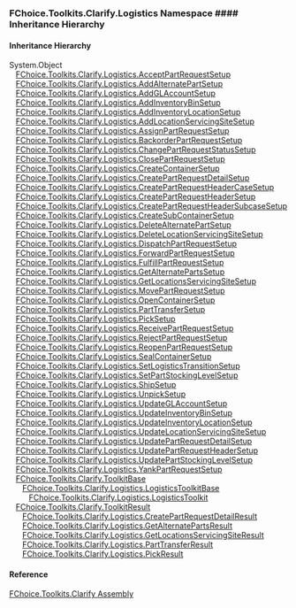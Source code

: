 ﻿### FChoice.Toolkits.Clarify.Logistics Namespace #### Inheritance Hierarchy

#### Inheritance Hierarchy

System.Object  
   [FChoice.Toolkits.Clarify.Logistics.AcceptPartRequestSetup](FChoice.Toolkits.Clarify~FChoice.Toolkits.Clarify.Logistics.AcceptPartRequestSetup.md)  
   [FChoice.Toolkits.Clarify.Logistics.AddAlternatePartSetup](FChoice.Toolkits.Clarify~FChoice.Toolkits.Clarify.Logistics.AddAlternatePartSetup.md)  
   [FChoice.Toolkits.Clarify.Logistics.AddGLAccountSetup](FChoice.Toolkits.Clarify~FChoice.Toolkits.Clarify.Logistics.AddGLAccountSetup.md)  
   [FChoice.Toolkits.Clarify.Logistics.AddInventoryBinSetup](FChoice.Toolkits.Clarify~FChoice.Toolkits.Clarify.Logistics.AddInventoryBinSetup.md)  
   [FChoice.Toolkits.Clarify.Logistics.AddInventoryLocationSetup](FChoice.Toolkits.Clarify~FChoice.Toolkits.Clarify.Logistics.AddInventoryLocationSetup.md)  
   [FChoice.Toolkits.Clarify.Logistics.AddLocationServicingSiteSetup](FChoice.Toolkits.Clarify~FChoice.Toolkits.Clarify.Logistics.AddLocationServicingSiteSetup.md)  
   [FChoice.Toolkits.Clarify.Logistics.AssignPartRequestSetup](FChoice.Toolkits.Clarify~FChoice.Toolkits.Clarify.Logistics.AssignPartRequestSetup.md)  
   [FChoice.Toolkits.Clarify.Logistics.BackorderPartRequestSetup](FChoice.Toolkits.Clarify~FChoice.Toolkits.Clarify.Logistics.BackorderPartRequestSetup.md)  
   [FChoice.Toolkits.Clarify.Logistics.ChangePartRequestStatusSetup](FChoice.Toolkits.Clarify~FChoice.Toolkits.Clarify.Logistics.ChangePartRequestStatusSetup.md)  
   [FChoice.Toolkits.Clarify.Logistics.ClosePartRequestSetup](FChoice.Toolkits.Clarify~FChoice.Toolkits.Clarify.Logistics.ClosePartRequestSetup.md)  
   [FChoice.Toolkits.Clarify.Logistics.CreateContainerSetup](FChoice.Toolkits.Clarify~FChoice.Toolkits.Clarify.Logistics.CreateContainerSetup.md)  
   [FChoice.Toolkits.Clarify.Logistics.CreatePartRequestDetailSetup](FChoice.Toolkits.Clarify~FChoice.Toolkits.Clarify.Logistics.CreatePartRequestDetailSetup.md)  
   [FChoice.Toolkits.Clarify.Logistics.CreatePartRequestHeaderCaseSetup](FChoice.Toolkits.Clarify~FChoice.Toolkits.Clarify.Logistics.CreatePartRequestHeaderCaseSetup.md)  
   [FChoice.Toolkits.Clarify.Logistics.CreatePartRequestHeaderSetup](FChoice.Toolkits.Clarify~FChoice.Toolkits.Clarify.Logistics.CreatePartRequestHeaderSetup.md)  
   [FChoice.Toolkits.Clarify.Logistics.CreatePartRequestHeaderSubcaseSetup](FChoice.Toolkits.Clarify~FChoice.Toolkits.Clarify.Logistics.CreatePartRequestHeaderSubcaseSetup.md)  
   [FChoice.Toolkits.Clarify.Logistics.CreateSubContainerSetup](FChoice.Toolkits.Clarify~FChoice.Toolkits.Clarify.Logistics.CreateSubContainerSetup.md)  
   [FChoice.Toolkits.Clarify.Logistics.DeleteAlternatePartSetup](FChoice.Toolkits.Clarify~FChoice.Toolkits.Clarify.Logistics.DeleteAlternatePartSetup.md)  
   [FChoice.Toolkits.Clarify.Logistics.DeleteLocationServicingSiteSetup](FChoice.Toolkits.Clarify~FChoice.Toolkits.Clarify.Logistics.DeleteLocationServicingSiteSetup.md)  
   [FChoice.Toolkits.Clarify.Logistics.DispatchPartRequestSetup](FChoice.Toolkits.Clarify~FChoice.Toolkits.Clarify.Logistics.DispatchPartRequestSetup.md)  
   [FChoice.Toolkits.Clarify.Logistics.ForwardPartRequestSetup](FChoice.Toolkits.Clarify~FChoice.Toolkits.Clarify.Logistics.ForwardPartRequestSetup.md)  
   [FChoice.Toolkits.Clarify.Logistics.FulfillPartRequestSetup](FChoice.Toolkits.Clarify~FChoice.Toolkits.Clarify.Logistics.FulfillPartRequestSetup.md)  
   [FChoice.Toolkits.Clarify.Logistics.GetAlternatePartsSetup](FChoice.Toolkits.Clarify~FChoice.Toolkits.Clarify.Logistics.GetAlternatePartsSetup.md)  
   [FChoice.Toolkits.Clarify.Logistics.GetLocationsServicingSiteSetup](FChoice.Toolkits.Clarify~FChoice.Toolkits.Clarify.Logistics.GetLocationsServicingSiteSetup.md)  
   [FChoice.Toolkits.Clarify.Logistics.MovePartRequestSetup](FChoice.Toolkits.Clarify~FChoice.Toolkits.Clarify.Logistics.MovePartRequestSetup.md)  
   [FChoice.Toolkits.Clarify.Logistics.OpenContainerSetup](FChoice.Toolkits.Clarify~FChoice.Toolkits.Clarify.Logistics.OpenContainerSetup.md)  
   [FChoice.Toolkits.Clarify.Logistics.PartTransferSetup](FChoice.Toolkits.Clarify~FChoice.Toolkits.Clarify.Logistics.PartTransferSetup.md)  
   [FChoice.Toolkits.Clarify.Logistics.PickSetup](FChoice.Toolkits.Clarify~FChoice.Toolkits.Clarify.Logistics.PickSetup.md)  
   [FChoice.Toolkits.Clarify.Logistics.ReceivePartRequestSetup](FChoice.Toolkits.Clarify~FChoice.Toolkits.Clarify.Logistics.ReceivePartRequestSetup.md)  
   [FChoice.Toolkits.Clarify.Logistics.RejectPartRequestSetup](FChoice.Toolkits.Clarify~FChoice.Toolkits.Clarify.Logistics.RejectPartRequestSetup.md)  
   [FChoice.Toolkits.Clarify.Logistics.ReopenPartRequestSetup](FChoice.Toolkits.Clarify~FChoice.Toolkits.Clarify.Logistics.ReopenPartRequestSetup.md)  
   [FChoice.Toolkits.Clarify.Logistics.SealContainerSetup](FChoice.Toolkits.Clarify~FChoice.Toolkits.Clarify.Logistics.SealContainerSetup.md)  
   [FChoice.Toolkits.Clarify.Logistics.SetLogisticsTransitionSetup](FChoice.Toolkits.Clarify~FChoice.Toolkits.Clarify.Logistics.SetLogisticsTransitionSetup.md)  
   [FChoice.Toolkits.Clarify.Logistics.SetPartStockingLevelSetup](FChoice.Toolkits.Clarify~FChoice.Toolkits.Clarify.Logistics.SetPartStockingLevelSetup.md)  
   [FChoice.Toolkits.Clarify.Logistics.ShipSetup](FChoice.Toolkits.Clarify~FChoice.Toolkits.Clarify.Logistics.ShipSetup.md)  
   [FChoice.Toolkits.Clarify.Logistics.UnpickSetup](FChoice.Toolkits.Clarify~FChoice.Toolkits.Clarify.Logistics.UnpickSetup.md)  
   [FChoice.Toolkits.Clarify.Logistics.UpdateGLAccountSetup](FChoice.Toolkits.Clarify~FChoice.Toolkits.Clarify.Logistics.UpdateGLAccountSetup.md)  
   [FChoice.Toolkits.Clarify.Logistics.UpdateInventoryBinSetup](FChoice.Toolkits.Clarify~FChoice.Toolkits.Clarify.Logistics.UpdateInventoryBinSetup.md)  
   [FChoice.Toolkits.Clarify.Logistics.UpdateInventoryLocationSetup](FChoice.Toolkits.Clarify~FChoice.Toolkits.Clarify.Logistics.UpdateInventoryLocationSetup.md)  
   [FChoice.Toolkits.Clarify.Logistics.UpdateLocationServicingSiteSetup](FChoice.Toolkits.Clarify~FChoice.Toolkits.Clarify.Logistics.UpdateLocationServicingSiteSetup.md)  
   [FChoice.Toolkits.Clarify.Logistics.UpdatePartRequestDetailSetup](FChoice.Toolkits.Clarify~FChoice.Toolkits.Clarify.Logistics.UpdatePartRequestDetailSetup.md)  
   [FChoice.Toolkits.Clarify.Logistics.UpdatePartRequestHeaderSetup](FChoice.Toolkits.Clarify~FChoice.Toolkits.Clarify.Logistics.UpdatePartRequestHeaderSetup.md)  
   [FChoice.Toolkits.Clarify.Logistics.UpdatePartStockingLevelSetup](FChoice.Toolkits.Clarify~FChoice.Toolkits.Clarify.Logistics.UpdatePartStockingLevelSetup.md)  
   [FChoice.Toolkits.Clarify.Logistics.YankPartRequestSetup](FChoice.Toolkits.Clarify~FChoice.Toolkits.Clarify.Logistics.YankPartRequestSetup.md)  
   [FChoice.Toolkits.Clarify.ToolkitBase](FChoice.Toolkits.Clarify~FChoice.Toolkits.Clarify.ToolkitBase.md)  
      [FChoice.Toolkits.Clarify.Logistics.LogisticsToolkitBase](FChoice.Toolkits.Clarify~FChoice.Toolkits.Clarify.Logistics.LogisticsToolkitBase.md)  
         [FChoice.Toolkits.Clarify.Logistics.LogisticsToolkit](FChoice.Toolkits.Clarify~FChoice.Toolkits.Clarify.Logistics.LogisticsToolkit.md)  
   [FChoice.Toolkits.Clarify.ToolkitResult](FChoice.Toolkits.Clarify~FChoice.Toolkits.Clarify.ToolkitResult.md)  
      [FChoice.Toolkits.Clarify.Logistics.CreatePartRequestDetailResult](FChoice.Toolkits.Clarify~FChoice.Toolkits.Clarify.Logistics.CreatePartRequestDetailResult.md)  
      [FChoice.Toolkits.Clarify.Logistics.GetAlternatePartsResult](FChoice.Toolkits.Clarify~FChoice.Toolkits.Clarify.Logistics.GetAlternatePartsResult.md)  
      [FChoice.Toolkits.Clarify.Logistics.GetLocationsServicingSiteResult](FChoice.Toolkits.Clarify~FChoice.Toolkits.Clarify.Logistics.GetLocationsServicingSiteResult.md)  
      [FChoice.Toolkits.Clarify.Logistics.PartTransferResult](FChoice.Toolkits.Clarify~FChoice.Toolkits.Clarify.Logistics.PartTransferResult.md)  
      [FChoice.Toolkits.Clarify.Logistics.PickResult](FChoice.Toolkits.Clarify~FChoice.Toolkits.Clarify.Logistics.PickResult.md)  



#### Reference

[FChoice.Toolkits.Clarify Assembly](FChoice.Toolkits.Clarify.md)